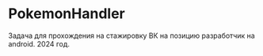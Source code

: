 # PokemonHandler
Задача для прохождения на стажировку ВК на позицию разработчик на android. 2024 год.
